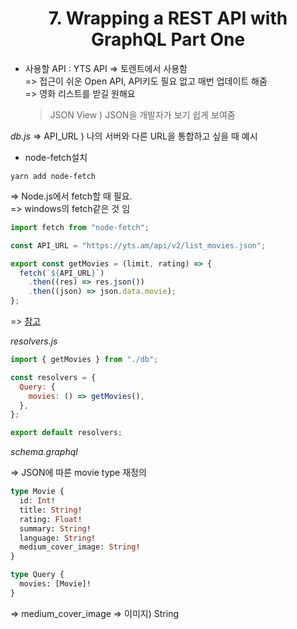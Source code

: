 <h1 align="center">
<strong>7. Wrapping a REST API with GraphQL Part One</strong><br>
</h1>

- 사용할 API : YTS API
  => 토렌트에서 사용함<br>
  => 접근이 쉬운 Open API, API키도 필요 없고 매번 업데이트 해줌<br>
  => 영화 리스트를 받길 원해요
  > JSON View ) JSON을 개발자가 보기 쉽게 보여줌

_db.js_
=> API_URL ) 나의 서버와 다른 URL을 통합하고 싶을 때 예시

- node-fetch설치

```
yarn add node-fetch
```

=> Node.js에서 fetch할 때 필요.<br>
=> windows의 fetch같은 것 임

```javascript
import fetch from "node-fetch";

const API_URL = "https://yts.am/api/v2/list_movies.json";

export const getMovies = (limit, rating) => {
  fetch(`${API_URL}`)
    .then((res) => res.json())
    .then((json) => json.data.movie);
};
```

=> [참고](https://github.com/node-fetch/node-fetch)

_resolvers.js_

```javascript
import { getMovies } from "./db";

const resolvers = {
  Query: {
    movies: () => getMovies(),
  },
};

export default resolvers;
```

_schema.graphql_

=> JSON에 따른 movie type 재정의

```graphql
type Movie {
  id: Int!
  title: String!
  rating: Float!
  summary: String!
  language: String!
  medium_cover_image: String!
}

type Query {
  movies: [Movie]!
}
```

=> medium_cover_image => 이미지) String
